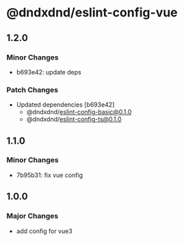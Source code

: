 # @dndxdnd/eslint-config-vue

## 1.2.0

### Minor Changes

- b693e42: update deps

### Patch Changes

- Updated dependencies [b693e42]
  - @dndxdnd/eslint-config-basic@0.1.0
  - @dndxdnd/eslint-config-ts@0.1.0

## 1.1.0

### Minor Changes

- 7b95b31: fix vue config

## 1.0.0

### Major Changes

- add config for vue3
